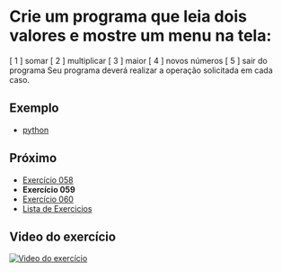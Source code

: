 # Crie um programa que leia dois valores e mostre um menu na tela:
[ 1 ] somar
[ 2 ] multiplicar
[ 3 ] maior
[ 4 ] novos números
[ 5 ] sair do programa
Seu programa deverá realizar a operação solicitada em cada caso.

## Exemplo

- [python](python)

## Próximo

- [Exercício 058](../058)
- **Exercício 059**
- [Exercício 060](../060)
- [Lista de Exercicios](../)

## Video do exercício

[![Video do exercício](https://img.youtube.com/vi/OBJL5vPj4-E/maxresdefault.jpg)](https://youtu.be/OBJL5vPj4-E)